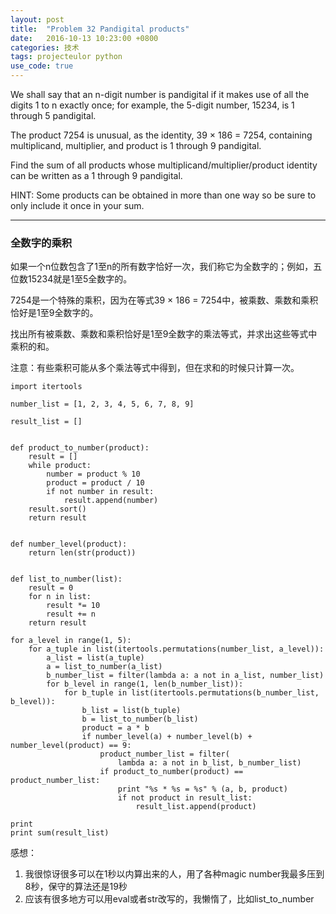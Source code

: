 ```yaml
---
layout: post
title:  "Problem 32 Pandigital products"
date:   2016-10-13 10:23:00 +0800
categories: 技术
tags: projecteulor python
use_code: true
---
```

We shall say that an n-digit number is pandigital if it makes use of all the digits 1 to n exactly once; for example, the 5-digit number, 15234, is 1 through 5 pandigital.

The product 7254 is unusual, as the identity, 39 × 186 = 7254, containing multiplicand, multiplier, and product is 1 through 9 pandigital.

Find the sum of all products whose multiplicand/multiplier/product identity can be written as a 1 through 9 pandigital.

HINT: Some products can be obtained in more than one way so be sure to only include it once in your sum.

<!--more-->

*****

### 全数字的乘积 ###

如果一个n位数包含了1至n的所有数字恰好一次，我们称它为全数字的；例如，五位数15234就是1至5全数字的。

7254是一个特殊的乘积，因为在等式39 × 186 = 7254中，被乘数、乘数和乘积恰好是1至9全数字的。

找出所有被乘数、乘数和乘积恰好是1至9全数字的乘法等式，并求出这些等式中乘积的和。

注意：有些乘积可能从多个乘法等式中得到，但在求和的时候只计算一次。

    import itertools

    number_list = [1, 2, 3, 4, 5, 6, 7, 8, 9]

    result_list = []


    def product_to_number(product):
        result = []
        while product:
            number = product % 10
            product = product / 10
            if not number in result:
                result.append(number)
        result.sort()
        return result


    def number_level(product):
        return len(str(product))


    def list_to_number(list):
        result = 0
        for n in list:
            result *= 10
            result += n
        return result

    for a_level in range(1, 5):
        for a_tuple in list(itertools.permutations(number_list, a_level)):
            a_list = list(a_tuple)
            a = list_to_number(a_list)
            b_number_list = filter(lambda a: a not in a_list, number_list)
            for b_level in range(1, len(b_number_list)):
                for b_tuple in list(itertools.permutations(b_number_list, b_level)):
                    b_list = list(b_tuple)
                    b = list_to_number(b_list)
                    product = a * b
                    if number_level(a) + number_level(b) + number_level(product) == 9:
                        product_number_list = filter(
                            lambda a: a not in b_list, b_number_list)
                        if product_to_number(product) == product_number_list:
                            print "%s * %s = %s" % (a, b, product)
                            if not product in result_list:
                                result_list.append(product)

    print
    print sum(result_list)

感想：

1. 我很惊讶很多可以在1秒以内算出来的人，用了各种magic number我最多压到8秒，保守的算法还是19秒
2. 应该有很多地方可以用eval或者str改写的，我懒惰了，比如list_to_number
